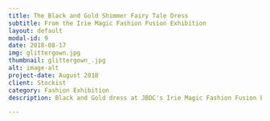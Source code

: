 ```yaml
---
title: The Black and Gold Shimmer Fairy Tale Dress
subtitle: From the Irie Magic Fashion Fusion Exhibition
layout: default
modal-id: 9
date: 2018-08-17
img: glittergown.jpg
thumbnail: glittergown_.jpg
alt: image-alt
project-date: August 2018
client: Stockist
category: Fashion Exhibition
description: Black and Gold dress at JBDC's Irie Magic Fashion Fusion Exhibition held at the Jamaica Pegasus

---
```

